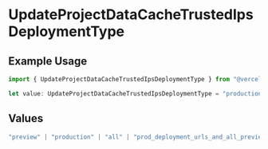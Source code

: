# UpdateProjectDataCacheTrustedIpsDeploymentType

## Example Usage

```typescript
import { UpdateProjectDataCacheTrustedIpsDeploymentType } from "@vercel/sdk/models/updateprojectdatacacheop.js";

let value: UpdateProjectDataCacheTrustedIpsDeploymentType = "production";
```

## Values

```typescript
"preview" | "production" | "all" | "prod_deployment_urls_and_all_previews" | "all_except_custom_domains"
```